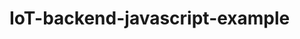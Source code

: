 # IoT-backend-javascript-example

<script>
async src="//jsfiddle.net/rickyvaughn2/2m4mb7np/embed/js,html,css,result/dark/">
</script>

